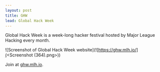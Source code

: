```yaml
---
layout: post
title: GHW 
lead: Global Hack Week
---
```


Global Hack Week is a week-long hacker festival hosted by Major League 
Hacking every month.

![Screenshot of Global Hack Week website](![https://ghw.mlh.io/](<Screenshot (364).png>))

Join at [ghw.mlh.io](https://ghw.mlh.io).